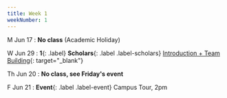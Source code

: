 ```yaml
---
title: Week 1
weekNumber: 1
---
```


M Jun 17
: **No class** (Academic Holiday)

W Jun 29
: **1**{: .label} **Scholars**{: .label .label-scholars} [Introduction + Team Building](https://docs.google.com/presentation/d/1o37XqeLoIfUAwolIqbpkwrVXFj6nFna0qyz5QBDMoDw/edit?usp=sharing){: target="_blank"}

Th Jun 20
: **No class, see Friday's event**

F Jun 21
: **Event**{: .label .label-event} Campus Tour, 2pm
